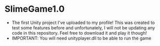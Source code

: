 # SlimeGame1.0
- The first Unity project I've uploaded to my profile! This was created to test some features before and unfortunately, I will not be updating any code in this repository. Feel free to download it and play it though!
- IMPORTANT: You will need unityplayer.dll to be able to run the game
